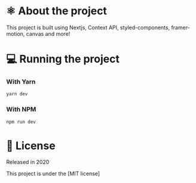 # ⚛ About the project
This project is built using Nextjs, Context API, styled-components, framer-motion, canvas and more!

# 💻 Running the project

### With Yarn

```bash
yarn dev
```

### With NPM
```bash
npm run dev
```

# 📗 License

Released in 2020

This project is under the [MIT license]